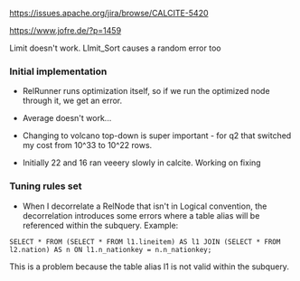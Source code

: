 

https://issues.apache.org/jira/browse/CALCITE-5420

https://www.jofre.de/?p=1459


Limit doesn't work. LImit_Sort causes a random error too

### Initial implementation


- RelRunner runs optimization itself, so if we run the optimized node through it, we get an error.
- Average doesn't work...
- Changing to volcano top-down is super important - for q2 that switched my cost from 10^33 to 10^22 rows.

- Initially 22 and 16 ran veeery slowly in calcite. Working on fixing



### Tuning rules set

- When I decorrelate a RelNode that isn't in Logical convention, the decorrelation introduces some errors where a table alias will be referenced within the subquery. Example:

```
SELECT * FROM (SELECT * FROM l1.lineitem) AS l1 JOIN (SELECT * FROM l2.nation) AS n ON l1.n_nationkey = n.n_nationkey;
```

This is a problem because the table alias l1 is not valid within the subquery.



